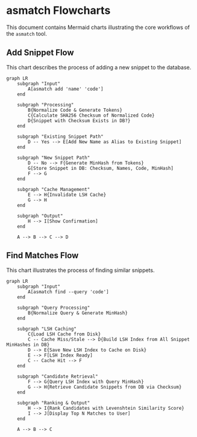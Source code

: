 # asmatch Flowcharts

This document contains Mermaid charts illustrating the core workflows of the `asmatch` tool.

## Add Snippet Flow

This chart describes the process of adding a new snippet to the database.

```mermaid
graph LR
    subgraph "Input"
        A[asmatch add 'name' 'code']
    end

    subgraph "Processing"
        B{Normalize Code & Generate Tokens}
        C{Calculate SHA256 Checksum of Normalized Code}
        D{Snippet with Checksum Exists in DB?}
    end

    subgraph "Existing Snippet Path"
        D -- Yes --> E[Add New Name as Alias to Existing Snippet]
    end

    subgraph "New Snippet Path"
        D -- No --> F{Generate MinHash from Tokens}
        G[Store Snippet in DB: Checksum, Names, Code, MinHash]
        F --> G
    end

    subgraph "Cache Management"
        E --> H{Invalidate LSH Cache}
        G --> H
    end

    subgraph "Output"
        H --> I[Show Confirmation]
    end

    A --> B --> C --> D
```

## Find Matches Flow

This chart illustrates the process of finding similar snippets.

```mermaid
graph LR
    subgraph "Input"
        A[asmatch find --query 'code']
    end

    subgraph "Query Processing"
        B{Normalize Query & Generate MinHash}
    end

    subgraph "LSH Caching"
        C{Load LSH Cache from Disk}
        C -- Cache Miss/Stale --> D{Build LSH Index from All Snippet MinHashes in DB}
        D --> E{Save New LSH Index to Cache on Disk}
        E --> F[LSH Index Ready]
        C -- Cache Hit --> F
    end

    subgraph "Candidate Retrieval"
        F --> G{Query LSH Index with Query MinHash}
        G --> H{Retrieve Candidate Snippets from DB via Checksum}
    end

    subgraph "Ranking & Output"
        H --> I{Rank Candidates with Levenshtein Similarity Score}
        I --> J[Display Top N Matches to User]
    end

    A --> B --> C
```
